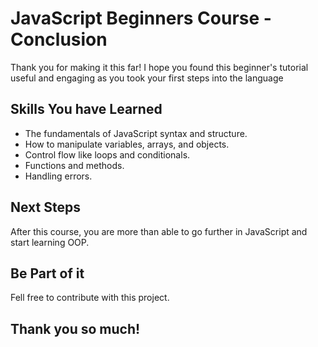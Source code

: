 # JavaScript Beginners Course - Conclusion

Thank you for making it this far! I hope you found this beginner's tutorial useful and engaging as you took your first steps into the language

## Skills You have Learned

- The fundamentals of JavaScript syntax and structure.
- How to manipulate variables, arrays, and objects.
- Control flow like loops and conditionals.
- Functions and methods.
- Handling errors.

## Next Steps

After this course, you are more than able to go further in JavaScript and start learning OOP.

## Be Part of it

Fell free to contribute with this project.

## Thank you so much!